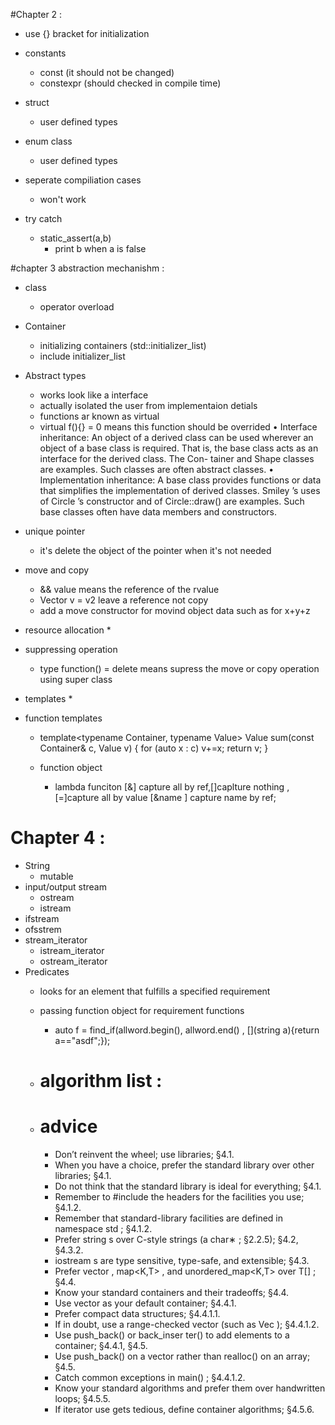 #Chapter 2 :
* use {} bracket for initialization

* constants
    * const (it should not be changed)
    * constexpr (should checked in compile time)

* struct
    * user defined types
* enum class
    * user defined types

* seperate compiliation cases 
	* won't work
* try catch 
	* static_assert(a,b) 
		* print b when a is false

#chapter 3 abstraction mechanishm :
* class 
	* operator overload
* Container
	* initializing containers (std::initializer_list<type>)
	* include initializer_list
* Abstract types
	* works look like a interface 
	* actually isolated the user from implementaion detials
	* functions ar known as virtual 
	* virtual f(){} = 0 means this function should be overrided
	• Interface inheritance: An object of a derived class can be used wherever an object of a base
		class is required. That is, the base class acts as an interface for the derived class. The Con-
		tainer and Shape classes are examples. Such classes are often abstract classes.
	• Implementation inheritance: A base class provides functions or data that simplifies the
		implementation of derived classes. Smiley ’s uses of Circle ’s constructor and of Circle::draw()
		are examples. Such base classes often have data members and constructors.

* unique pointer 
	* it's delete the object of the pointer when it's not needed

* move and copy
	* && value means the reference of the rvalue
	* Vector v = v2 leave a reference not copy
	* add a move constructor for movind object data such as for x+y+z

* resource allocation
	*
* suppressing operation
	* type function() = delete means supress the move or copy operation using super class
* templates 
	* 
* function templates 
	*  template<typename Container, typename Value>
		Value sum(const Container& c, Value v)
		{
			for (auto x : c)
			v+=x;
			return v;
		} 

	* function object 
		* lambda funciton [&] capture all by ref,[]caplture nothing , [=]capture all by value
			[&name ] capture name by ref;
			

# Chapter 4 :
* String 
	* mutable
* input/output stream
	* ostream 
	* istream
* ifstream
* ofsstrem
* stream_iterator
	* istream_iterator
	* ostream_iterator
* Predicates 
	* looks for an element that fulfills a specified requirement
	* passing function object for requirement functions 
		* auto f = find_if(allword.begin(), allword.end() , [](string a){return a=="asdf";});

	* # algorithm list :
	* # advice
		* Don’t reinvent the wheel; use libraries; §4.1.
		* When you have a choice, prefer the standard library over other libraries; §4.1.
		* Do not think that the standard library is ideal for everything; §4.1.
		* Remember to #include the headers for the facilities you use; §4.1.2.
		* Remember that standard-library facilities are defined in namespace std ; §4.1.2.
		* Prefer string s over C-style strings (a char∗ ; §2.2.5); §4.2, §4.3.2.
		* iostream s are type sensitive, type-safe, and extensible; §4.3.
		* Prefer vector<T> , map<K,T> , and unordered_map<K,T> over T[] ; §4.4.
		* Know your standard containers and their tradeoffs; §4.4.
		* Use vector as your default container; §4.4.1.
		* Prefer compact data structures; §4.4.1.1.
		* If in doubt, use a range-checked vector (such as Vec ); §4.4.1.2.
		* Use push_back() or back_inser ter() to add elements to a container; §4.4.1, §4.5.
		* Use push_back() on a vector rather than realloc() on an array; §4.5.
		* Catch common exceptions in main() ; §4.4.1.2.
		* Know your standard algorithms and prefer them over handwritten loops; §4.5.5.
		* If iterator use gets tedious, define container algorithms; §4.5.6.

